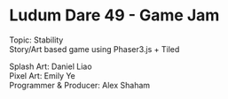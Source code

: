 # Ludum Dare 49 - Game Jam
Topic: Stability    
Story/Art based game using Phaser3.js + Tiled

Splash Art: Daniel Liao   
Pixel Art: Emily Ye   
Programmer & Producer: Alex Shaham

